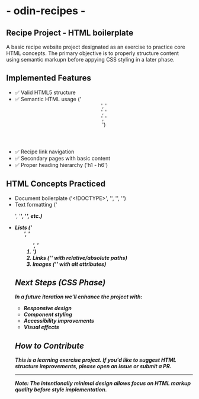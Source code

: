 # - odin-recipes -
## Recipe Project - HTML boilerplate

A basic recipe website project designated as an exercise to practice core HTML concepts. The primary objective is to properly structure content using semantic markupn before appying CSS styling in a later phase.

## Implemented Features
- ✅ Valid HTML5 structure
- ✅ Semantic HTML usage ('<header>', '<nav>', '<main>', '<footer>')
- ✅ Recipe link navigation
- ✅ Secondary pages with basic content
- ✅ Proper heading hierarchy ('h1 - h6')

## HTML Concepts Practiced
- Document boilerplate ('<!DOCTYPE>', '<html>', '<head>', '<body>')
- Text formatting ('<p>', '<strong>', '<em>', etc.)
- Lists ('<ul>', '<ol>', '<li>')
- Links ('<a>' with relative/absolute paths)
- Images ('<img>' with alt attributes)

## Next Steps (CSS Phase)
In a future iteration we'll enhance the project with:
- Responsive design
- Component styling
- Accessibility improvements
- Visual effects

## How to Contribute
This is a learning exercise project. If you'd like to suggest HTML structure improvements, please open an issue or submit a PR.

---
*Note: The intentionally minimal design allows focus on HTML markup quality before style implementation.*